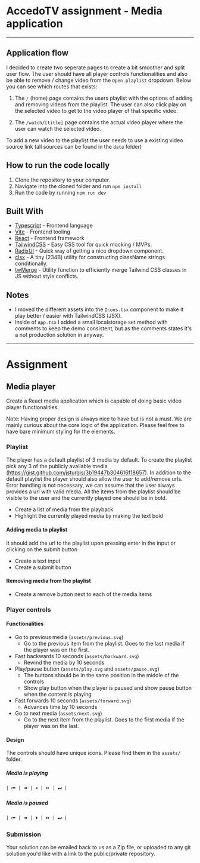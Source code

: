 # AccedoTV assignment - Media application

---

## Application flow

I decided to create two seperate pages to create a bit smoother and split user flow. The user should have all player controls functionalities and also be able to remove /
change video from the `Open playlist` dropdown. Below you can see which routes that exists:

1. The `/` (home) page contains the users playlist with the options of adding and removing videos from the playlist. The user can also click play on
   the selected video to get to the video player of that specific video.

2. The `/watch/[title]` page contains the actual video player where the user can watch the selected video.

To add a new video to the playlist the user needs to use a existing video source link (all sources can be found in the `data` folder)

## How to run the code locally

1. Clone the repository to your computer.
2. Navigate into the cloned folder and run `npm install`
3. Run the code by running `npm run dev`

## Built With

- [Typescript](https://www.javascript.com) - Frontend language
- [Vite](https://vitejs.dev/) - Frontend tooling
- [React](https://react.dev/) - Frontend framework
- [TailwindCSS](https://tailwindcss.com/) - Easy CSS tool for quick mocking / MVPs.
- [RadixUI](https://www.radix-ui.com/) - Quick way of getting a nice dropdown component.
- [clsx](https://github.com/lukeed/clsx) - A tiny (234B) utility for constructing className strings conditionally.
- [twMerge](https://github.com/dcastil/tailwind-merge) - Utility function to efficiently merge Tailwind CSS classes in JS without style conflicts.

## Notes

- I moved the different assets into the `Icons.tsx` component to make it play better / easier with TailwindCSS (JSX).
- Inside of `App.tsx` I added a small localstorage set method with comments to keep the demo consistent, but as the comments states it's a not production solution in anyway.

---

# Assignment

## Media player

Create a React media application which is capable of doing basic video player functionalities.

Note: Having proper design is always nice to have but is not a must. We are mainly curious about the core logic of the application. Please feel free to have bare minimum styling for the elements.

### Playlist

The player has a default playlist of 3 media by default. To create the playlist pick any 3 of the publicly available media (https://gist.github.com/jsturgis/3b19447b304616f18657).
In addition to the default playlist the player should also allow the user to add/remove urls. Error handling is not necessary, we can assume that the user always provides a url with valid media. All the items from the playlist should be visible to the user and the currently played one should be in bold.

- Create a list of media from the playback
- Highlight the currently played media by making the text bold

#### Adding media to playlist

It should add the url to the playlist upon pressing enter in the input or clicking on the submit button

- Create a text input
- Create a submit button

#### Removing media from the playlist

- Create a remove button next to each of the media items

### Player controls

#### Functionalities

- Go to previous media (`assets/previous.svg`)
  - Go to the previous item from the playlist. Goes to the last media if the player was on the first.
- Fast backwards 10 seconds (`assets/backward.svg`)
  - Rewind the media by 10 seconds
- Play/pause button (`assets/play.svg` and `assets/pause.svg`)
  - The buttons should be in the same position in the middle of the controls
  - Show play button when the player is paused and show pause button when the content is playing
- Fast forwards 10 seconds (`assets/forward.svg`)
  - Advances time by 10 seconds
- Go to next media (`assets/next.svg`)
  - Go to the next item from the playlist. Goes to the first media if the player was on the last.

#### Design

The controls should have unique icons. Please find them in the `assets/` folder.

##### Media is playing

```
| ⏮ | ⏪ | ⏸ | ⏩ | ⏭ |
```

##### Media is paused

```
| ⏮ | ⏪ | ⏵ | ⏩ | ⏭ |
```

### Submission

Your solution can be emailed back to us as a Zip file, or uploaded to any git solution you'd like with a link to the public/private repository.
